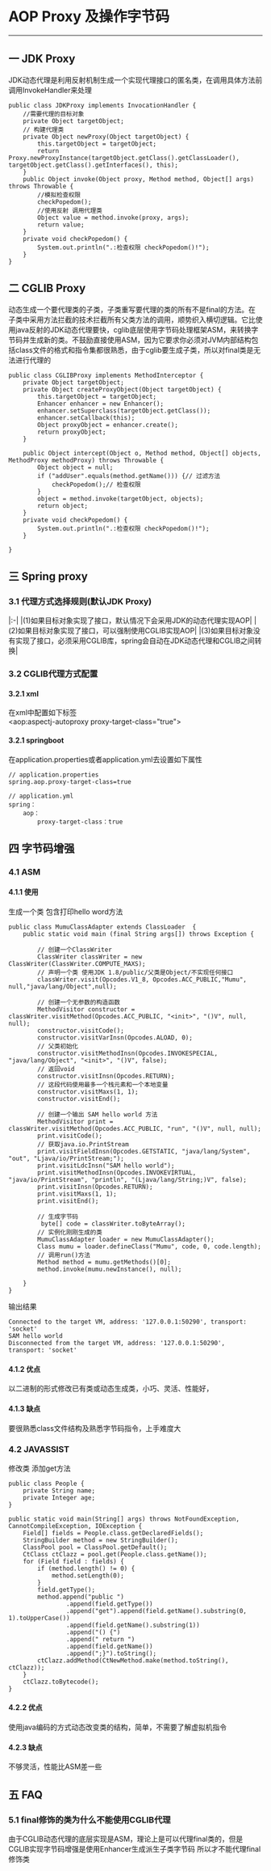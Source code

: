# AOP Proxy 及操作字节码
---
## 一 JDK Proxy
JDK动态代理是利用反射机制生成一个实现代理接口的匿名类，在调用具体方法前调用InvokeHandler来处理

    public class JDKProxy implements InvocationHandler {
    	//需要代理的目标对象
    	private Object targetObject;
    	// 构建代理类
    	private Object newProxy(Object targetObject) {
    		this.targetObject = targetObject;
    		return Proxy.newProxyInstance(targetObject.getClass().getClassLoader(), targetObject.getClass().getInterfaces(), this);
    	}
    	public Object invoke(Object proxy, Method method, Object[] args) throws Throwable {
    		//模拟检查权限
    		checkPopedom();
    		//使用反射 调用代理类
    		Object value = method.invoke(proxy, args);
    		return value;
    	}
    	private void checkPopedom() {
    		System.out.println(".:检查权限 checkPopedom()!");
    	}
    }
        
## 二 CGLIB Proxy
动态生成一个要代理类的子类，子类重写要代理的类的所有不是final的方法。在子类中采用方法拦截的技术拦截所有父类方法的调用，顺势织入横切逻辑。它比使用java反射的JDK动态代理要快，cglib底层使用字节码处理框架ASM，来转换字节码并生成新的类。不鼓励直接使用ASM，因为它要求你必须对JVM内部结构包括class文件的格式和指令集都很熟悉，由于cglib要生成子类，所以对final类是无法进行代理的

    public class CGLIBProxy implements MethodInterceptor {
        private Object targetObject;
        private Object createProxyObject(Object targetObject) {
            this.targetObject = targetObject;
            Enhancer enhancer = new Enhancer();
            enhancer.setSuperclass(targetObject.getClass());
            enhancer.setCallback(this);
            Object proxyObject = enhancer.create();
            return proxyObject;
        }
    
        public Object intercept(Object o, Method method, Object[] objects, MethodProxy methodProxy) throws Throwable {
            Object object = null;
            if ("addUser".equals(method.getName())) {// 过滤方法
                checkPopedom();// 检查权限
            }
            object = method.invoke(targetObject, objects);
            return object;
        }
        private void checkPopedom() {
            System.out.println(".:检查权限 checkPopedom()!");
        }
    
    }
    
## 三 Spring proxy
### 3.1 代理方式选择规则(默认JDK Proxy)
|:-|
|(1)如果目标对象实现了接口，默认情况下会采用JDK的动态代理实现AOP|
|(2)如果目标对象实现了接口，可以强制使用CGLIB实现AOP|
|(3)如果目标对象没有实现了接口，必须采用CGLIB库，spring会自动在JDK动态代理和CGLIB之间转换|
### 3.2 CGLIB代理方式配置
#### 3.2.1 xml
在xml中配置如下标签    
    <aop:aspectj-autoproxy proxy-target-class="true">
#### 3.2.1 springboot
在application.properties或者application.yml去设置如下属性

    // application.properties
    spring.aop.proxy-target-class=true
    
    // application.yml
    spring：
        aop：
            proxy-target-class：true
            
## 四 字节码增强
### 4.1 ASM
#### 4.1.1 使用
生成一个类 包含打印hello word方法

    public class MumuClassAdapter extends ClassLoader  {
        public static void main (final String args[]) throws Exception {
    
            // 创建一个ClassWriter
            ClassWriter classWriter = new ClassWriter(ClassWriter.COMPUTE_MAXS);
            // 声明一个类 使用JDK 1.8/public/父类是Object/不实现任何接口
            classWriter.visit(Opcodes.V1_8, Opcodes.ACC_PUBLIC,"Mumu", null,"java/lang/Object",null);
    
            // 创建一个无参数的构造函数
            MethodVisitor constructor = classWriter.visitMethod(Opcodes.ACC_PUBLIC, "<init>", "()V", null, null);
            constructor.visitCode();
            constructor.visitVarInsn(Opcodes.ALOAD, 0);
            // 父类初始化
            constructor.visitMethodInsn(Opcodes.INVOKESPECIAL, "java/lang/Object", "<init>", "()V", false);
            // 返回void
            constructor.visitInsn(Opcodes.RETURN);
            // 这段代码使用最多一个栈元素和一个本地变量
            constructor.visitMaxs(1, 1);
            constructor.visitEnd();
    
            // 创建一个输出 SAM hello world 方法
            MethodVisitor print = classWriter.visitMethod(Opcodes.ACC_PUBLIC, "run", "()V", null, null);
            print.visitCode();
            // 获取java.io.PrintStream
            print.visitFieldInsn(Opcodes.GETSTATIC, "java/lang/System", "out", "Ljava/io/PrintStream;");
            print.visitLdcInsn("SAM hello world");
            print.visitMethodInsn(Opcodes.INVOKEVIRTUAL, "java/io/PrintStream", "println", "(Ljava/lang/String;)V", false);
            print.visitInsn(Opcodes.RETURN);
            print.visitMaxs(1, 1);
            print.visitEnd();
    
            // 生成字节码
             byte[] code = classWriter.toByteArray();
            // 实例化刚刚生成的类
            MumuClassAdapter loader = new MumuClassAdapter();
            Class mumu = loader.defineClass("Mumu", code, 0, code.length);
            // 调用run()方法
            Method method = mumu.getMethods()[0];
            method.invoke(mumu.newInstance(), null);
    
        }
    }
输出结果

    Connected to the target VM, address: '127.0.0.1:50290', transport: 'socket'
    SAM hello world
    Disconnected from the target VM, address: '127.0.0.1:50290', transport: 'socket'

#### 4.1.2 优点
以二进制的形式修改已有类或动态生成类，小巧、灵活、性能好，
#### 4.1.3 缺点
要很熟悉class文件结构及熟悉字节码指令，上手难度大

### 4.2 JAVASSIST 
修改类 添加get方法
     
    public class People {
        private String name;
        private Integer age;
    }

    public static void main(String[] args) throws NotFoundException, CannotCompileException, IOException {
        Field[] fields = People.class.getDeclaredFields();
        StringBuilder method = new StringBuilder();
        ClassPool pool = ClassPool.getDefault();
        CtClass ctClazz = pool.get(People.class.getName());
        for (Field field : fields) {
            if (method.length() != 0) {
                method.setLength(0);
            }
            field.getType();
            method.append("public ")
                    .append(field.getType())
                    .append("get").append(field.getName().substring(0, 1).toUpperCase())
                    .append(field.getName().substring(1))
                    .append("() {")
                    .append(" return ")
                    .append(field.getName())
                    .append(";}").toString();
            ctClazz.addMethod(CtNewMethod.make(method.toString(), ctClazz));
        }
        ctClazz.toBytecode();
    }

#### 4.2.2 优点
使用java编码的方式动态改变类的结构，简单，不需要了解虚拟机指令
#### 4.2.3 缺点
不够灵活，性能比ASM差一些

## 五 FAQ
### 5.1 final修饰的类为什么不能使用CGLIB代理
由于CGLIB动态代理的底层实现是ASM，理论上是可以代理final类的，但是CGLIB实现字节码增强是使用Enhancer生成派生子类字节码
所以才不能代理final修饰类
           

